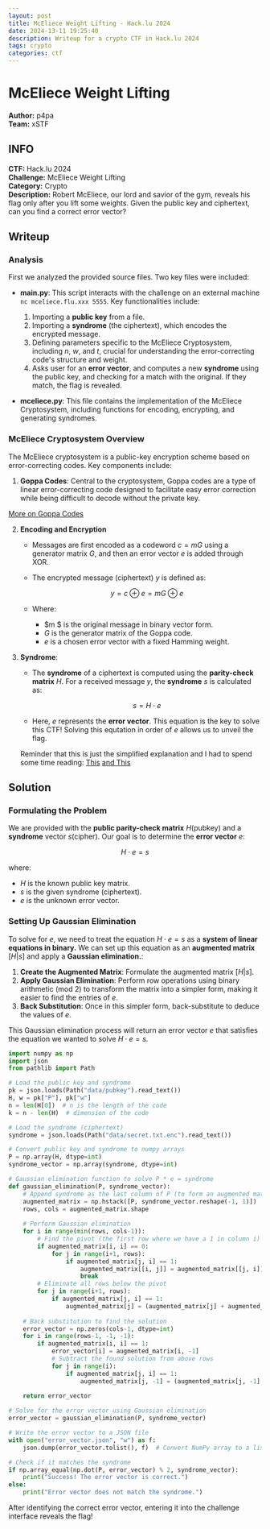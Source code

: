 ```yaml
---
layout: post
title: McEliece Weight Lifting - Hack.lu 2024
date: 2024-13-11 19:25:40
description: Writeup for a crypto CTF in Hack.lu 2024
tags: crypto
categories: ctf
---
```


# McEliece Weight Lifting

**Author:** p4pa  
**Team:** xSTF

## INFO

**CTF:** Hack.lu 2024  
**Challenge:** McEliece Weight Lifting  
**Category:** Crypto  
**Description:** Robert McEliece, our lord and savior of the gym, reveals his flag only after you lift some weights. Given the public key and ciphertext, can you find a correct error vector?

## Writeup

### Analysis

First we analyzed the provided source files. Two key files were included:

- **main.py**: This script interacts with the challenge on an external machine `nc mceliece.flu.xxx 5555`. Key functionalities include:
  1. Importing a **public key** from a file.
  2. Importing a **syndrome** (the ciphertext), which encodes the encrypted message.
  3. Defining parameters specific to the McEliece Cryptosystem, including $n$, $w$, and $t$, crucial for understanding the error-correcting code's structure and weight.
  4. Asks user for an **error vector**, and computes a new **syndrome** using the public key, and checking for a match with the original. If they match, the flag is revealed.

- **mceliece.py**: This file contains the implementation of the McEliece Cryptosystem, including functions for encoding, encrypting, and generating syndromes.

### McEliece Cryptosystem Overview

The McEliece cryptosystem is a public-key encryption scheme based on error-correcting codes. Key components include:

1. **Goppa Codes**: Central to the cryptosystem, Goppa codes are a type of linear error-correcting code designed to facilitate easy error correction while being difficult to decode without the private key.

[More on Goppa Codes](https://surface.syr.edu/cgi/viewcontent.cgi?article=1846&context=honors_capstone)

2. **Encoding and Encryption**

    - Messages are first encoded as a codeword $c = mG$ using a generator matrix $G$, and then an error vector $e$ is added through XOR.
    - The encrypted message (ciphertext) $y$ is defined as:

        ```math
        y = c \oplus e = mG \oplus e
        ```

    - Where:
        - $m $ is the original message in binary vector form.
        - $G$ is the generator matrix of the Goppa code.
        - $e$ is a chosen error vector with a fixed Hamming weight.

3. **Syndrome**:
   - The **syndrome** of a ciphertext is computed using the **parity-check matrix** $H$. For a received message $y$, the **syndrome** $s$ is calculated as:

        ```math
        s = H \cdot e
        ```

    - Here, $e$ represents the **error vector**. This equation is the key to solve this CTF! Solving this equtation in order of $e$ allows us to unveil the flag.

    Reminder that this is just the simplified explanation and I had to spend some time reading:
    [This](https://en.wikipedia.org/wiki/McEliece_cryptosystem)
    [and This](https://classic.mceliece.org/)

## Solution

### Formulating the Problem

We are provided with the **public parity-check matrix** $H$(pubkey) and a **syndrome** vector $s$(cipher). Our goal is to determine the **error vector** $e$:

```math
H \cdot e = s
```

where:

- $H$ is the known public key matrix.
- $s$ is the given syndrome (ciphertext).
- $e$ is the unknown error vector.

### Setting Up Gaussian Elimination

To solve for $e$, we need to treat the equation $H \cdot e = s$ as a **system of linear equations in binary.** We can set up this equation as an **augmented matrix** $[H | s]$ and apply a **Gaussian elimination.**:

1. **Create the Augmented Matrix**: Formulate the augmented matrix $[H | s]$.
2. **Apply Gaussian Elimination**: Perform row operations using binary arithmetic (mod 2) to transform the matrix into a simpler form, making it easier to find the entries of $e$.
3. **Back Substitution**: Once in this simpler form, back-substitute to deduce the values of $e$.

This Gaussian elimination process will return an error vector $e$ that satisfies the equation we wanted to solve $H \cdot e = s$.

```python
import numpy as np
import json
from pathlib import Path

# Load the public key and syndrome
pk = json.loads(Path("data/pubkey").read_text())
H, w = pk["P"], pk["w"]
n = len(H[0])  # n is the length of the code
k = n - len(H)  # dimension of the code

# Load the syndrome (ciphertext)
syndrome = json.loads(Path("data/secret.txt.enc").read_text())

# Convert public key and syndrome to numpy arrays
P = np.array(H, dtype=int)
syndrome_vector = np.array(syndrome, dtype=int)

# Gaussian elimination function to solve P * e = syndrome
def gaussian_elimination(P, syndrome_vector):
    # Append syndrome as the last column of P (to form an augmented matrix)
    augmented_matrix = np.hstack([P, syndrome_vector.reshape(-1, 1)])
    rows, cols = augmented_matrix.shape
    
    # Perform Gaussian elimination
    for i in range(min(rows, cols-1)):
        # Find the pivot (the first row where we have a 1 in column i)
        if augmented_matrix[i, i] == 0:
            for j in range(i+1, rows):
                if augmented_matrix[j, i] == 1:
                    augmented_matrix[[i, j]] = augmented_matrix[[j, i]]  # Swap rows
                    break
        # Eliminate all rows below the pivot
        for j in range(i+1, rows):
            if augmented_matrix[j, i] == 1:
                augmented_matrix[j] = (augmented_matrix[j] + augmented_matrix[i]) % 2  # Binary addition
    
    # Back substitution to find the solution
    error_vector = np.zeros(cols-1, dtype=int)
    for i in range(rows-1, -1, -1):
        if augmented_matrix[i, i] == 1:
            error_vector[i] = augmented_matrix[i, -1]
            # Subtract the found solution from above rows
            for j in range(i):
                if augmented_matrix[j, i] == 1:
                    augmented_matrix[j, -1] = (augmented_matrix[j, -1] - error_vector[i]) % 2
    
    return error_vector

# Solve for the error vector using Gaussian elimination
error_vector = gaussian_elimination(P, syndrome_vector)

# Write the error vector to a JSON file
with open("error_vector.json", "w") as f:
    json.dump(error_vector.tolist(), f)  # Convert NumPy array to a list and write as JSON

# Check if it matches the syndrome
if np.array_equal(np.dot(P, error_vector) % 2, syndrome_vector):
    print("Success! The error vector is correct.")
else:
    print("Error vector does not match the syndrome.")
```

After identifying the correct error vector, entering it into the challenge interface reveals the flag!